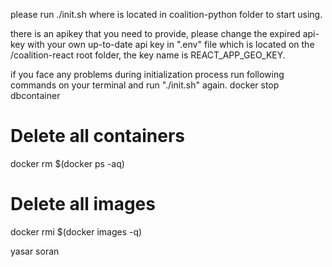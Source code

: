 please run ./init.sh where is located in coalition-python folder to start using.

there is an apikey that you need to provide, please change the expired api-key with your own up-to-date api key in ".env" file which is located on the /coalition-react root folder, the key name is REACT_APP_GEO_KEY.

if you face any problems during initialization process run following commands on your terminal and run "./init.sh" again.
docker stop dbcontainer
# Delete all containers
docker rm $(docker ps -aq)
# Delete all images
docker rmi $(docker images -q)

yasar soran